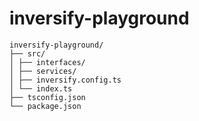# inversify-playground

```
inversify-playground/
├── src/
│ ├── interfaces/
│ ├── services/
│ ├── inversify.config.ts
│ └── index.ts
├── tsconfig.json
└── package.json
```
